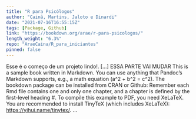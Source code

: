 ```yaml
---
title: "R para Psicólogos"
author: "Cainã, Martins, Jaloto e Dinardi"
date: "2021-07-16T16:55:15Z"
tags: [Package, Github]
link: "https://bookdown.org/arae/r-para-psicologos/"
length_weight: "6.3%"
repo: "AraeCaina/R_para_iniciantes"
pinned: false
---
```


Esse é o começo de um projeto lindo!. [...] ESSA PARTE VAI MUDAR This is a sample book written in Markdown. You can use anything that Pandoc’s Markdown supports, e.g., a math equation \(a^2 + b^2 = c^2\). The bookdown package can be installed from CRAN or Github: Remember each Rmd file contains one and only one chapter, and a chapter is defined by the first-level heading #. To compile this example to PDF, you need XeLaTeX. You are recommended to install TinyTeX (which includes XeLaTeX): https://yihui.name/tinytex/. ...
